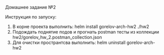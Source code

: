 Домашнее задание №2

Инструкция по запуску:

1) В корне проекта выполнить: helm install gorelov-arch-hw2 ./hw2
2) Подождать поднятие подов и прогнать postman тесты из коллекции hw2/gorelov_hw_2.postman_collection.json 
3) Для очистки пространтсва выполнить: helm uninstall gorelov-arch-hw2